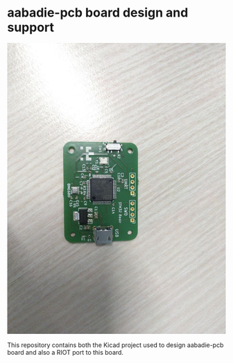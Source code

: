 aabadie-pcb board design and support
====================================

![pcb](assets/aabadie-pcb.jpeg)

This repository contains both the Kicad project used to design aabadie-pcb board and also a RIOT port to this board.



